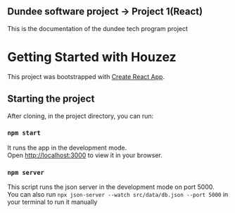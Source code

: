 ## Dundee software project -> Project 1(React)

This is the documentation of the dundee tech program project

# Getting Started with Houzez

This project was bootstrapped with [Create React App](https://github.com/facebook/create-react-app).

## Starting the project

After cloning, in the project directory, you can run:

### `npm start`

It runs the app in the development mode.\
Open [http://localhost:3000](http://localhost:3000) to view it in your browser.

### `npm server`

This script runs the json server in the development mode on port 5000.  
You can also run `npx json-server --watch src/data/db.json --port 5000` in your terminal to run it manually

